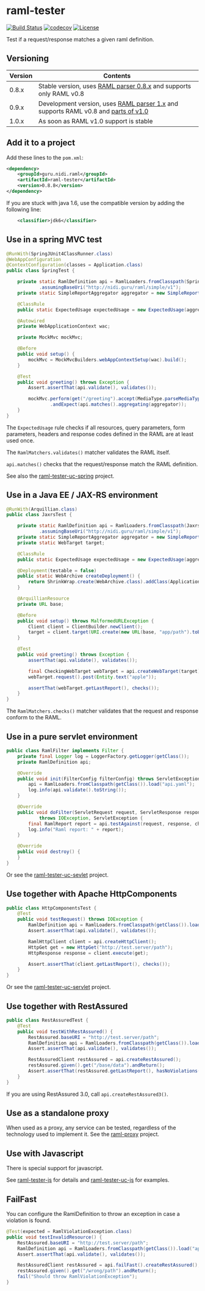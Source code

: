 raml-tester 
===========
[![Build Status](https://travis-ci.org/nidi3/raml-tester.svg?branch=master)](https://travis-ci.org/nidi3/raml-tester)
[![codecov](https://codecov.io/gh/nidi3/raml-tester/branch/raml-parser-2/graph/badge.svg)](https://codecov.io/gh/nidi3/raml-tester/branch/raml-parser-2)
[![License](https://img.shields.io/github/license/mashape/apistatus.svg)](https://www.apache.org/licenses/LICENSE-2.0)

Test if a request/response matches a given raml definition.

Versioning
--

Version | Contents
---|---
0.8.x | Stable version, uses [RAML parser 0.8.x](https://github.com/raml-org/raml-java-parser/tree/v1) and supports only RAML v0.8
0.9.x | Development version, uses [RAML parser 1.x](https://github.com/raml-org/raml-java-parser) and supports RAML v0.8 and [parts of v1.0](https://github.com/nidi3/raml-tester/blob/raml-parser-2/1.0-support.md)
1.0.x | As soon as RAML v1.0 support is stable

Add it to a project
-------------------
Add these lines to the `pom.xml`:

```xml
<dependency>
    <groupId>guru.nidi.raml</groupId>
    <artifactId>raml-tester</artifactId>
    <version>0.8.8</version>
</dependency>
```

If you are stuck with java 1.6, use the compatible version by adding the following line:

```xml
    <classifier>jdk6</classifier>
```

Use in a spring MVC test
------------------------
[//]: # (spring)
```java
@RunWith(SpringJUnit4ClassRunner.class)
@WebAppConfiguration
@ContextConfiguration(classes = Application.class)
public class SpringTest {

    private static RamlDefinition api = RamlLoaders.fromClasspath(SpringTest.class).load("api.raml")
            .assumingBaseUri("http://nidi.guru/raml/simple/v1");
    private static SimpleReportAggregator aggregator = new SimpleReportAggregator();

    @ClassRule
    public static ExpectedUsage expectedUsage = new ExpectedUsage(aggregator);

    @Autowired
    private WebApplicationContext wac;

    private MockMvc mockMvc;

    @Before
    public void setup() {
        mockMvc = MockMvcBuilders.webAppContextSetup(wac).build();
    }

    @Test
    public void greeting() throws Exception {
        Assert.assertThat(api.validate(), validates());

        mockMvc.perform(get("/greeting").accept(MediaType.parseMediaType("application/json")))
                .andExpect(api.matches().aggregating(aggregator));
    }
}
```
[//]: # (end)

The `ExpectedUsage` rule checks if all resources, query parameters, form parameters, headers and response codes
defined in the RAML are at least used once.

The `RamlMatchers.validates()` matcher validates the RAML itself.
 
`api.matches()` checks that the request/response match the RAML definition.

See also the [raml-tester-uc-spring](https://github.com/nidi3/raml-tester-uc-spring) project.

Use in a Java EE / JAX-RS environment
-------------------------------------
[//]: # (jaxrs)
```java
@RunWith(Arquillian.class)
public class JaxrsTest {

    private static RamlDefinition api = RamlLoaders.fromClasspath(JaxrsTest.class).load("api.raml")
            .assumingBaseUri("http://nidi.guru/raml/simple/v1");
    private static SimpleReportAggregator aggregator = new SimpleReportAggregator();
    private static WebTarget target;

    @ClassRule
    public static ExpectedUsage expectedUsage = new ExpectedUsage(aggregator);

    @Deployment(testable = false)
    public static WebArchive createDeployment() {
        return ShrinkWrap.create(WebArchive.class).addClass(Application.class);
    }

    @ArquillianResource
    private URL base;

    @Before
    public void setup() throws MalformedURLException {
        Client client = ClientBuilder.newClient();
        target = client.target(URI.create(new URL(base, "app/path").toExternalForm()));
    }

    @Test
    public void greeting() throws Exception {
        assertThat(api.validate(), validates());

        final CheckingWebTarget webTarget = api.createWebTarget(target).aggregating(aggregator);
        webTarget.request().post(Entity.text("apple"));

        assertThat(webTarget.getLastReport(), checks());
    }
}
```
[//]: # (end)

The `RamlMatchers.checks()` matcher validates that the request and response conform to the RAML.


Use in a pure servlet environment
---------------------------------
[//]: # (servlet)
```java
public class RamlFilter implements Filter {
    private final Logger log = LoggerFactory.getLogger(getClass());
    private RamlDefinition api;

    @Override
    public void init(FilterConfig filterConfig) throws ServletException {
        api = RamlLoaders.fromClasspath(getClass()).load("api.yaml");
        log.info(api.validate().toString());
    }

    @Override
    public void doFilter(ServletRequest request, ServletResponse response, FilterChain chain)
            throws IOException, ServletException {
        final RamlReport report = api.testAgainst(request, response, chain);
        log.info("Raml report: " + report);
    }

    @Override
    public void destroy() {
    }
}
```
[//]: # (end)

Or see the [raml-tester-uc-sevlet](https://github.com/nidi3/raml-tester-uc-servlet) project.

Use together with Apache HttpComponents
---------------------------------------

[//]: # (httpComponents)
```java
public class HttpComponentsTest {
    @Test
    public void testRequest() throws IOException {
        RamlDefinition api = RamlLoaders.fromClasspath(getClass()).load("api.yaml");
        Assert.assertThat(api.validate(), validates());

        RamlHttpClient client = api.createHttpClient();
        HttpGet get = new HttpGet("http://test.server/path");
        HttpResponse response = client.execute(get);

        Assert.assertThat(client.getLastReport(), checks());
    }
}
```
[//]: # (end)

Or see the [raml-tester-uc-servlet](https://github.com/nidi3/raml-tester-uc-servlet) project.

Use together with RestAssured
---------------------------------------
[//]: # (restAssured)
```java
public class RestAssuredTest {
    @Test
    public void testWithRestAssured() {
        RestAssured.baseURI = "http://test.server/path";
        RamlDefinition api = RamlLoaders.fromClasspath(getClass()).load("api.yaml");
        Assert.assertThat(api.validate(), validates());

        RestAssuredClient restAssured = api.createRestAssured();
        restAssured.given().get("/base/data").andReturn();
        Assert.assertThat(restAssured.getLastReport(), hasNoViolations());
    }
}
```
[//]: # (end)
If you are using RestAssured 3.0, call `api.createRestAssured3()`.

Use as a standalone proxy
-------------------------
When used as a proxy, any service can be tested, regardless of the technology used to implement it.
See the [raml-proxy](https://github.com/nidi3/raml-tester-proxy) project.

Use with Javascript
-------------------
There is special support for javascript.

See [raml-tester-js](https://github.com/nidi3/raml-tester-js) for details and
[raml-tester-uc-js](https://github.com/nidi3/raml-tester-uc-js) for examples.



FailFast
---------------------------------------
You can configure the RamlDefinition to throw an exception in case a violation is found.

[//]: # (failFast)
```java
@Test(expected = RamlViolationException.class)
public void testInvalidResource() {
    RestAssured.baseURI = "http://test.server/path";
    RamlDefinition api = RamlLoaders.fromClasspath(getClass()).load("api.yaml");
    Assert.assertThat(api.validate(), validates());

    RestAssuredClient restAssured = api.failFast().createRestAssured();
    restAssured.given().get("/wrong/path").andReturn();
    fail("Should throw RamlViolationException");
}
```
[//]: # (end)
